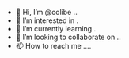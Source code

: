 - 👋 Hi, I’m @colibe ..
- 👀 I’m interested in .
- 🌱 I’m currently learning .
- 💞️ I’m looking to collaborate on ..
- 📫 How to reach me ....

<!---
colibe/colibe is a ✨ special ✨ repository because its `README.md` (this file) appears on your GitHub profile.
You can click the Preview link to take a look at your changes.
--->
